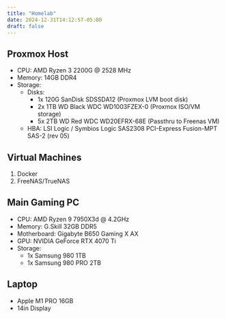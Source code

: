```yaml
---
title: "Homelab"
date: 2024-12-31T14:12:57-05:00
draft: false
---
```


## Proxmox Host

* CPU: AMD Ryzen 3 2200G @ 2528 MHz
* Memory: 14GB DDR4 
* Storage:
  * Disks:
    * 1x 120G SanDisk SDSSDA12 (Proxmox LVM boot disk)
    * 2x 1TB WD Black WDC WD1003FZEX-0 (Proxmox ISO/VM storage)
    * 5x 2TB WD Red WDC WD20EFRX-68E (Passthru to Freenas VM)
  * HBA: LSI Logic / Symbios Logic SAS2308 PCI-Express Fusion-MPT SAS-2 (rev 05)

## Virtual Machines

1. Docker
2. FreeNAS/TrueNAS



## Main Gaming PC

* CPU: AMD Ryzen 9 7950X3d @ 4.2GHz
* Memory: G.Skill 32GB DDR5
* Motherboard: Gigabyte B650 Gaming X AX
* GPU: NVIDIA GeForce RTX 4070 Ti
* Storage:
  * 1x Samsung 980 1TB
  * 1x Samsung 980 PRO 2TB

## Laptop

* Apple M1 PRO 16GB
* 14in Display